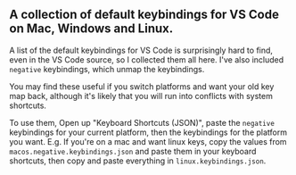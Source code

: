 ## A collection of default keybindings for VS Code on Mac, Windows and Linux. 

A list of the default keybindings for VS Code is surprisingly hard to find, even in the VS Code source, so I collected them all here. I've also included `negative` keybindings, which unmap the keybindings.


You may find these useful if you switch platforms and want your old key map back, although it's likely that you will run into conflicts with system shortcuts. 

To use them, Open up "Keyboard Shortcuts (JSON)", paste the `negative` keybindings for your current platform, then the keybindings for the platform you want. E.g. If you're on a mac and want linux keys, copy the values from `macos.negative.keybindings.json` and paste them in your keyboard shortcuts, then copy and paste everything in `linux.keybindings.json`. 